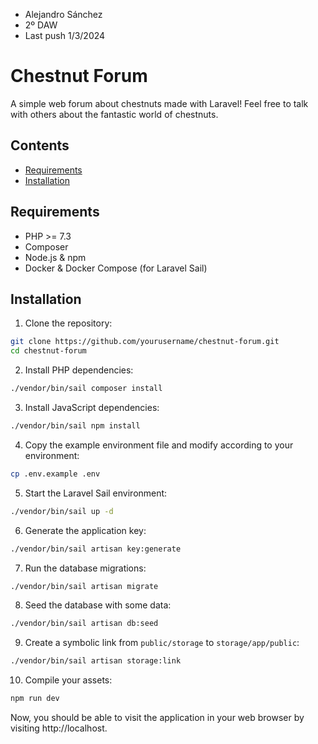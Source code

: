 - Alejandro Sánchez
- 2º DAW
- Last push 1/3/2024


# Chestnut Forum

A simple web forum about chestnuts made with Laravel! Feel free to talk with others about the fantastic world of chestnuts.

## Contents

- [Requirements](#requirements)
- [Installation](#installation)

## Requirements

- PHP >= 7.3
- Composer
- Node.js & npm
- Docker & Docker Compose (for Laravel Sail)

## Installation

1. Clone the repository:
```bash
git clone https://github.com/yourusername/chestnut-forum.git
cd chestnut-forum
```

2. Install PHP dependencies:
```bash
./vendor/bin/sail composer install
```

3. Install JavaScript dependencies:
```bash
./vendor/bin/sail npm install
```
4. Copy the example environment file and modify according to your environment:
```bash
cp .env.example .env
```
5. Start the Laravel Sail environment:
```bash
./vendor/bin/sail up -d
```
6. Generate the application key:
```bash
./vendor/bin/sail artisan key:generate
```
7. Run the database migrations:
```bash
./vendor/bin/sail artisan migrate
```
8. Seed the database with some data:
```bash
./vendor/bin/sail artisan db:seed
```
9. Create a symbolic link from `public/storage` to `storage/app/public`:
```bash
./vendor/bin/sail artisan storage:link
```
10. Compile your assets:
```bash
npm run dev
```
Now, you should be able to visit the application in your web browser by visiting http://localhost.



